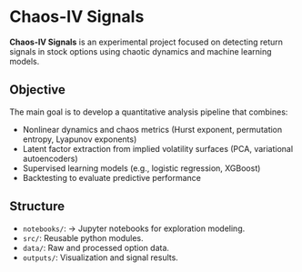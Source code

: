 # Chaos-IV Signals

**Chaos-IV Signals** is an experimental project focused on detecting return signals in stock options using chaotic dynamics and machine learning models.

## Objective

The main goal is to develop a quantitative analysis pipeline that combines:

- Nonlinear dynamics and chaos metrics (Hurst exponent, permutation entropy, Lyapunov exponents)
- Latent factor extraction from implied volatility surfaces (PCA, variational autoencoders)
- Supervised learning models (e.g., logistic regression, XGBoost)
- Backtesting to evaluate predictive performance

## Structure
- `notebooks/`: -> Jupyter notebooks for exploration modeling.
- `src/`: Reusable python modules.
- `data/`: Raw and processed option data.
- `outputs/`: Visualization and signal results.
